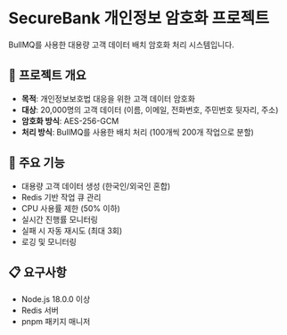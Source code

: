 # SecureBank 개인정보 암호화 프로젝트

BullMQ를 사용한 대용량 고객 데이터 배치 암호화 처리 시스템입니다.

## 🏦 프로젝트 개요

- **목적**: 개인정보보호법 대응을 위한 고객 데이터 암호화
- **대상**: 20,000명의 고객 데이터 (이름, 이메일, 전화번호, 주민번호 뒷자리, 주소)
- **암호화 방식**: AES-256-GCM
- **처리 방식**: BullMQ를 사용한 배치 처리 (100개씩 200개 작업으로 분할)

## 🚀 주요 기능

- 대용량 고객 데이터 생성 (한국인/외국인 혼합)
- Redis 기반 작업 큐 관리
- CPU 사용률 제한 (50% 이하)
- 실시간 진행률 모니터링
- 실패 시 자동 재시도 (최대 3회)
- 로깅 및 모니터링

## 📋 요구사항

- Node.js 18.0.0 이상
- Redis 서버
- pnpm 패키지 매니저

